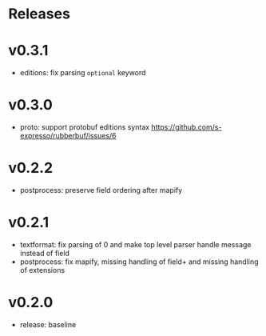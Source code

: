 Releases
========

# v0.3.1
* editions: fix parsing `optional` keyword

# v0.3.0
* proto: support protobuf editions syntax https://github.com/s-expresso/rubberbuf/issues/6

# v0.2.2
* postprocess: preserve field ordering after mapify

# v0.2.1
* textformat: fix parsing of 0 and make top level parser handle message instead of field
* postprocess: fix mapify, missing handling of field+ and missing handling of extensions

# v0.2.0
* release: baseline